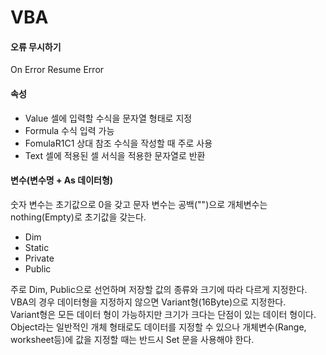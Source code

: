 # VBA


#### 오류 무시하기
On Error Resume Error

#### 속성
- Value 셀에 입력할 수식을 문자열 형태로 지정
- Formula 수식 입력 가능
- FomulaR1C1 상대 참조 수식을 작성할 때 주로 사용
- Text 셀에 적용된 셀 서식을 적용한 문자열로 반환

#### 변수(변수명 + As 데이터형)   
숫자 변수는 초기값으로 0을 갖고 문자 변수는 공백("")으로 개체변수는 nothing(Empty)로 초기값을 갖는다. 
- Dim
- Static
- Private
- Public

주로 Dim, Public으로 선언하며 저장할 값의 종류와 크기에 따라 다르게 지정한다. VBA의 경우 데이터형을 지정하지 않으면 Variant형(16Byte)으로 지정한다.   
Variant형은 모든 데이터 형이 가능하지만 크기가 크다는 단점이 있는 데이터 형이다.   
Object라는 일반적인 개체 형태로도 데이터를 지정할 수 있으나 개체변수(Range, worksheet등)에 값을 지정할 때는 반드시 Set 문을 사용해야 한다. 
